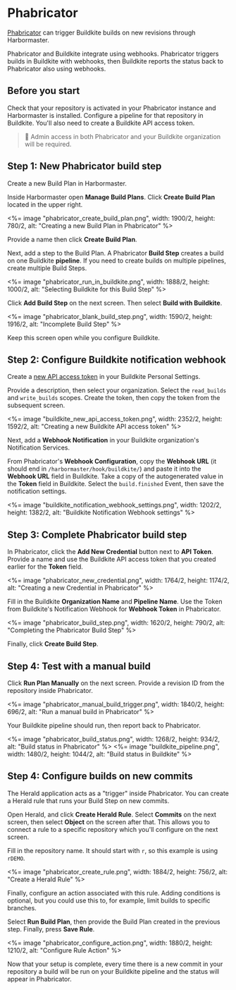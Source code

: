 # Phabricator

[Phabricator](https://phacility.com/phabricator/) can trigger Buildkite builds on new revisions through Harbormaster.

Phabricator and Buildkite integrate using webhooks. Phabricator triggers builds in Buildkite with webhooks, then Buildkite reports the status back to Phabricator also using webhooks.


## Before you start

Check that your repository is activated in your Phabricator instance and
Harbormaster is installed. Configure a pipeline for that repository in Buildkite. You'll also need to create a Buildkite API access token.

>📘
> Admin access in both Phabricator and your Buildkite organization will be required.

## Step 1: New Phabricator build step

Create a new Build Plan in Harbormaster.

Inside Harbormaster open **Manage Build Plans**. Click **Create Build Plan** located in the upper right.

<%= image "phabricator_create_build_plan.png", width: 1900/2, height: 780/2, alt: "Creating a new Build Plan in Phabricator" %>

Provide a name then click **Create Build Plan**.

Next, add a step to the Build Plan. A Phabricator **Build Step** creates a build on one Buildkite **pipeline**. If you need to create builds on multiple pipelines, create multiple Build Steps.

<%= image "phabricator_run_in_buildkite.png", width: 1888/2, height: 1000/2, alt: "Selecting Buildkite for this Build Step" %>

Click **Add Build Step** on the next screen. Then select **Build with Buildkite**.

<%= image "phabricator_blank_build_step.png", width: 1590/2, height: 1916/2, alt: "Incomplete Build Step" %>

Keep this screen open while you configure Buildkite.

## Step 2: Configure Buildkite notification webhook

Create a [new API access token](https://buildkite.com/user/api-access-tokens/new) in your Buildkite Personal Settings.

Provide a description, then select your organization. Select the `read_builds` and `write_builds` scopes. Create the token, then copy the token from the subsequent screen.

<%= image "buildkite_new_api_access_token.png", width: 2352/2, height: 1592/2, alt: "Creating a new Buildkite API access token" %>

Next, add a **Webhook Notification** in your Buildkite organization's Notification Services.

From Phabricator's **Webhook Configuration**, copy the **Webhook URL** (it should end in `/harbormaster/hook/buildkite/`) and paste it into the **Webhook URL** field in Buildkite. Take a copy of the autogenerated value in the **Token** field in Buildkite. Select the `build.finished` Event, then save the notification settings.

<%= image "buildkite_notification_webhook_settings.png", width: 1202/2, height: 1382/2, alt: "Buildkite Notification Webhook settings" %>

## Step 3: Complete Phabricator build step

In Phabricator, click the **Add New Credential** button next to **API Token**. Provide a name and use the Buildkite API access token that you created earlier for the **Token** field.

<%= image "phabricator_new_credential.png", width: 1764/2, height: 1174/2, alt: "Creating a new Credential in Phabricator" %>

Fill in the Buildkite **Organization Name** and **Pipeline Name**. Use the Token
from Buildkite's Notification Webhook for **Webhook Token** in Phabricator.

<%= image "phabricator_build_step.png", width: 1620/2, height: 790/2, alt: "Completing the Phabricator Build Step" %>

Finally, click **Create Build Step**.

## Step 4: Test with a manual build

Click **Run Plan Manually** on the next screen. Provide a revision ID from the repository inside Phabricator.

<%= image "phabricator_manual_build_trigger.png", width: 1840/2, height: 696/2, alt: "Run a manual build in Phabricator" %>

Your Buildkite pipeline should run, then report back to Phabricator.

<%= image "phabricator_build_status.png", width: 1268/2, height: 934/2, alt: "Build status in Phabricator" %>
<%= image "buildkite_pipeline.png", width: 1480/2, height: 1044/2, alt: "Build status in Buildkite" %>

## Step 4: Configure builds on new commits

The Herald application acts as a "trigger" inside Phabricator. You can create a Herald rule that runs your Build Step on new commits.

Open Herald, and click **Create Herald Rule**. Select **Commits** on the next
screen, then select **Object** on the screen after that. This allows you to connect a rule to a specific repository which you'll configure on the next screen.

Fill in  the repository name. It should start with `r`, so this example is using `rDEMO`.

<%= image "phabricator_create_rule.png", width: 1884/2, height: 756/2, alt: "Create a Herald Rule" %>

Finally, configure an action associated with this rule. Adding conditions is optional, but you could use this to, for example, limit builds to specific branches.

Select **Run Build Plan**, then provide the Build Plan created in the previous step. Finally, press **Save Rule**.

<%= image "phabricator_configure_action.png", width: 1880/2, height: 1210/2, alt: "Configure Rule Action" %>

Now that your setup is complete, every time there is a new commit in your repository a build will be run on your Buildkite pipeline and the status will appear in Phabricator.

[phabricator]: https://phacility.com/phabricator/
